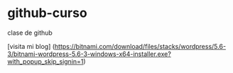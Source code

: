 # github-curso
clase de github

[visita mi blog] (https://bitnami.com/download/files/stacks/wordpress/5.6-3/bitnami-wordpress-5.6-3-windows-x64-installer.exe?with_popup_skip_signin=1)
